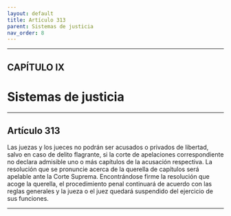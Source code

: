 ```yaml
---
layout: default
title: Artículo 313
parent: Sistemas de justicia
nav_order: 8
---
```


---

## CAPÍTULO IX
# Sistemas de justicia

---

## Artículo 313

Las juezas y los jueces no podrán ser acusados o privados de libertad, salvo en caso de delito flagrante, si la corte de apelaciones correspondiente no declara admisible uno o más capítulos de la acusación respectiva. La resolución que se pronuncie acerca de la querella de capítulos será apelable ante la Corte Suprema. Encontrándose firme la resolución que acoge la querella, el procedimiento penal continuará de acuerdo con las reglas generales y la jueza o el juez quedará suspendido del ejercicio de sus funciones.

---